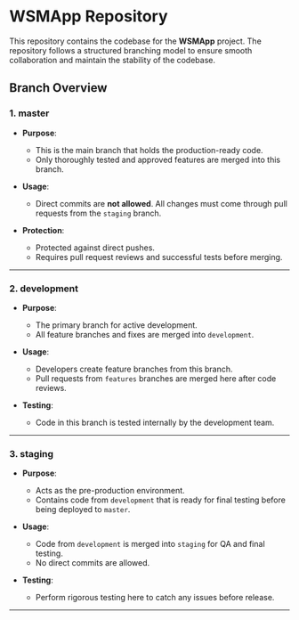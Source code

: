 # WSMApp Repository

This repository contains the codebase for the **WSMApp** project. The repository follows a structured branching model to ensure smooth collaboration and maintain the stability of the codebase.

## **Branch Overview**

### 1. **master**

- **Purpose**: 

  - This is the main branch that holds the production-ready code.
  - Only thoroughly tested and approved features are merged into this branch.

- **Usage**:

  - Direct commits are **not allowed**. All changes must come through pull requests from the `staging` branch.

- **Protection**:

  - Protected against direct pushes.
  - Requires pull request reviews and successful tests before merging.

---

### 2. **development**

- **Purpose**: 

  - The primary branch for active development.
  - All feature branches and fixes are merged into `development`.

- **Usage**:
  - Developers create feature branches from this branch.
  - Pull requests from `features` branches are merged here after code reviews.

- **Testing**:
  - Code in this branch is tested internally by the development team.

---


### 3. **staging**

- **Purpose**:

  - Acts as the pre-production environment.
  - Contains code from `development` that is ready for final testing before being deployed to `master`.

- **Usage**:

  - Code from `development` is merged into `staging` for QA and final testing.
  - No direct commits are allowed.

- **Testing**:

  - Perform rigorous testing here to catch any issues before release.

---